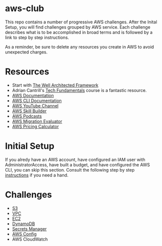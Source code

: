 # aws-club
This repo contains a number of progressive AWS challenges. After the Inital Setup, you will find challenges grouped by AWS service. Each challenge describes what is to be accomplished in broad terms and is followed by a link to step by step instructions.

As a reminder, be sure to delete any resources you create in AWS to avoid unexpected charges. 

# Resources
- Start with [The Well Architected Framework](https://aws.amazon.com/architecture/well-architected/)
- Adrian Cantrill's [Tech Fundamentals](https://learn.cantrill.io/p/tech-fundamentals) course is a fantastic resource.
- [AWS Documentation](https://docs.aws.amazon.com/)
- [AWS CLI Documentation](https://docs.aws.amazon.com/cli/latest/userguide/cli-chap-welcome.html)
- [AWS YouTube Channel](https://www.youtube.com/user/AmazonWebServices)
- [AWS Skill Builder](https://skillbuilder.aws/)
- [AWS Podcasts](https://aws.amazon.com/podcasts/)
- [AWS Migration Evaluator](https://aws.amazon.com/migration-evaluator/)
- [AWS Pricing Calculator](https://aws.amazon.com/tco-calculator/)

# Initial Setup
If you alredy have an AWS account, have configured an IAM user with AdministratorAccess, have built a budget, and have configured the AWS CLI, you can skip this section. Consult the following step by step [instructions](initial-setup.md) if you need a hand.

# Challenges
- [S3](s3/s3.md)
- [VPC](vpc.md)
- [EC2](ec2.md)
- [DynamoDB](dynamodb.md)
- [Secrets Manager](secrets-manager.md)
- [AWS Config](aws-config/aws-config.md)
- AWS CloudWatch
